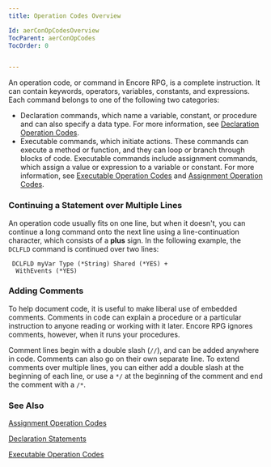```yaml
---
title: Operation Codes Overview

Id: aerConOpCodesOverview
TocParent: aerConOpCodes
TocOrder: 0


---
```


An operation code, or command in Encore RPG, is a complete instruction. It can contain keywords, operators, variables, constants, and expressions. Each command belongs to one of the following two categories: 

- Declaration commands, which name a variable, constant, or
                procedure and can also specify a data type. For more information, see [Declaration Operation Codes](aerConDeclarationOpCodes.html).
- Executable commands, which initiate actions. These commands can execute a
                method or function, and they can loop or branch through blocks of code.
                Executable commands include assignment commands, which assign a value or
                expression to a variable or constant. For more information, see [Executable Operation Codes](aerConExecutableOpCodes.html) and [Assignment Operation Codes](aerConAssignmentOpCodes.html).

### Continuing a Statement over Multiple Lines
An operation code usually fits on one line, but when it doesn't, you can continue a long command onto the next line using a line-continuation character, which consists of a **plus** sign. In the following example, the ```DCLFLD``` command is continued over two lines: 

```
 DCLFLD myVar Type (*String) Shared (*YES) +
  WithEvents (*YES)
```

### Adding Comments
To help document code, it is useful to make liberal use of embedded comments. Comments in code can explain a procedure or a particular instruction to anyone reading or working with it later. Encore RPG ignores comments, however, when it runs your procedures. 

Comment lines begin with a double slash (```//```), and can be added anywhere in code. Comments can also go on their own separate line. To extend comments over multiple lines, you can either add a double slash at the beginning of each line, or use a ```*/``` at the beginning of the comment and end the comment with a ```/*```. 

### See Also
[Assignment Operation Codes](aerConAssignmentOpCodes.html)

[Declaration Statements](aerConDeclarationOpCodes.html)

[Executable Operation Codes](aerConExecutableOpCodes.html) 
